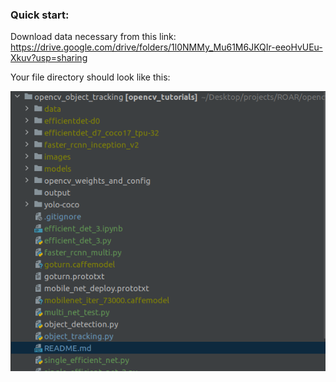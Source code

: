 ### Quick start:
Download data necessary from this link:
https://drive.google.com/drive/folders/1l0NMMy_Mu61M6JKQIr-eeoHvUEu-Xkuv?usp=sharing

Your file directory should look like this:


![directory](docs/directory.png)